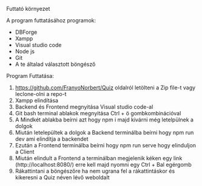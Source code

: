 Futtató környezet

A program futtatásához programok:
- DBForge
- Xampp
- Visual studio code
- Node js
- Git
- A te általad választott böngésző


Program Futtatása:
1. https://github.com/FranyoNorbert/Quiz oldalról letölteni a Zip file-t vagy leclone-olni a repo-t
2. Xampp elindítása
3. Backend és Frontend megnyitása Visual studio code-al
4. Git bash terminal ablakok megnyitása Ctrl + ö gombkombinációval
5. A Mindkét ablakba beírni azt hogy npm i majd kivárni még letelpülnek a dolgok
6. Miután letelepültek a dolgok a Backend terminálba beírni hogy npm run dev ami elindítja a backendet
7. Ezután a Frontend terminálba beírni hogy npm run serve hogy elinduljon a Client
8. Miután elindult a Frontend a terminálban megjelenik kéken egy link (http://localhost:8080/) erre kell majd nyomni egy Ctrl + Bal egérgomb
9. Rákattintani a böngészőre ha nem ugrana fel a rákattintáskor és kikeresni a Quiz néven lévő weboldalt
